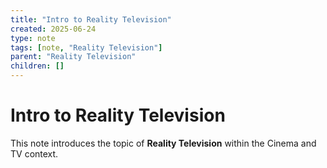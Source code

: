 ```yaml
---
title: "Intro to Reality Television"
created: 2025-06-24
type: note
tags: [note, "Reality Television"]
parent: "Reality Television"
children: []
---
```


# Intro to Reality Television

This note introduces the topic of **Reality Television** within the Cinema and TV context.

